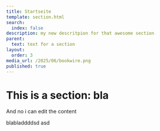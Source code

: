 ```yaml
---
title: Startseite
template: section.html
search:
  index: false
description: my new descritpion for that awesome section
parent:
  text: text for a section
layout:
  order: 3
media_url: /2025/06/bookwire.png
published: true
---
```


# This is a section: bla

And no i can edit the content

blabladdddsd asd
